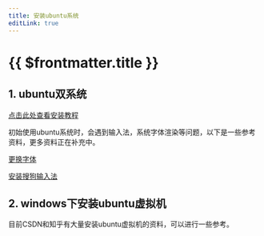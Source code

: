 ```yaml
---
title: 安装ubuntu系统
editLink: true
---
```


# {{ $frontmatter.title }}



## 1. ubuntu双系统

[点击此处查看安装教程](https://www.bilibili.com/video/BV1CG4y1h7bx/?spm_id_from=333.1387.search.video_card.click&vd_source=86c038e54178b2c8db06f72a2c1b15da)


初始使用ubuntu系统时，会遇到输入法，系统字体渲染等问题，以下是一些参考资料，更多资料正在补充中。

[更换字体](https://blog.csdn.net/qq_42442875/article/details/131719543?ops_request_misc=&request_id=&biz_id=102&utm_term=ubuntu%E4%BD%BF%E7%94%A8%E5%BE%AE%E8%BD%AF%E9%9B%85%E9%BB%91&utm_medium=distribute.pc_search_result.none-task-blog-2~all~sobaiduweb~default-7-131719543.nonecase&spm=1018.2226.3001.4187)

[安装搜狗输入法](https://blog.csdn.net/windson_f/article/details/124932523)



## 2. windows下安装ubuntu虚拟机

目前CSDN和知乎有大量安装ubuntu虚拟机的资料，可以进行一些参考。




